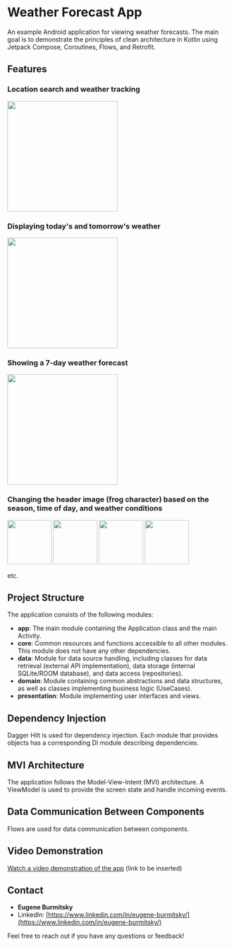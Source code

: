 # Weather Forecast App

An example Android application for viewing weather forecasts. The main goal is to demonstrate the principles of clean architecture in Kotlin using Jetpack Compose, Coroutines, Flows, and Retrofit.

## Features
### Location search and weather tracking
<img src="https://github.com/elrevin/HopWeather/assets/8909121/d9f545dd-f92a-4da0-89e7-d560f68630ae" width=250/>

### Displaying today's and tomorrow's weather
<img src="https://github.com/elrevin/HopWeather/assets/8909121/82277324-024a-4168-a862-893e0b792678" width=250/>


### Showing a 7-day weather forecast
<img src="https://github.com/elrevin/HopWeather/assets/8909121/3d81ef97-d700-43a6-830f-8bfef9a0becf" width=250/>

### Changing the header image (frog character) based on the season, time of day, and weather conditions
<img src="https://github.com/elrevin/HopWeather/assets/8909121/44e31eee-5456-431a-b5b1-8c63442f4061" width=100/> <img src="https://github.com/elrevin/HopWeather/assets/8909121/93094c75-bb6b-4472-be39-892a47b6d7a9" width=100/> <img src="https://github.com/elrevin/HopWeather/assets/8909121/7c9bacf6-3dd5-4faa-ac4c-fa3b5e939f8d" width=100/> <img src="https://github.com/elrevin/HopWeather/assets/8909121/fe0681c6-36c0-4723-8202-ffd40fc0f525" width=100/>

etc.

## Project Structure

The application consists of the following modules:
- **app**: The main module containing the Application class and the main Activity.
- **core**: Common resources and functions accessible to all other modules. This module does not have any other dependencies.
- **data**: Module for data source handling, including classes for data retrieval (external API implementation), data storage (internal SQLite/ROOM database), and data access (repositories).
- **domain**: Module containing common abstractions and data structures, as well as classes implementing business logic (UseCases).
- **presentation**: Module implementing user interfaces and views.

## Dependency Injection

Dagger Hilt is used for dependency injection. Each module that provides objects has a corresponding DI module describing dependencies.

## MVI Architecture

The application follows the Model-View-Intent (MVI) architecture. A ViewModel is used to provide the screen state and handle incoming events.

## Data Communication Between Components

Flows are used for data communication between components.

## Video Demonstration

[Watch a video demonstration of the app](#) (link to be inserted)

## Contact
- **Eugene Burmitsky**
- LinkedIn: [https://www.linkedin.com/in/eugene-burmitsky/](https://www.linkedin.com/in/eugene-burmitsky/)

Feel free to reach out if you have any questions or feedback!
